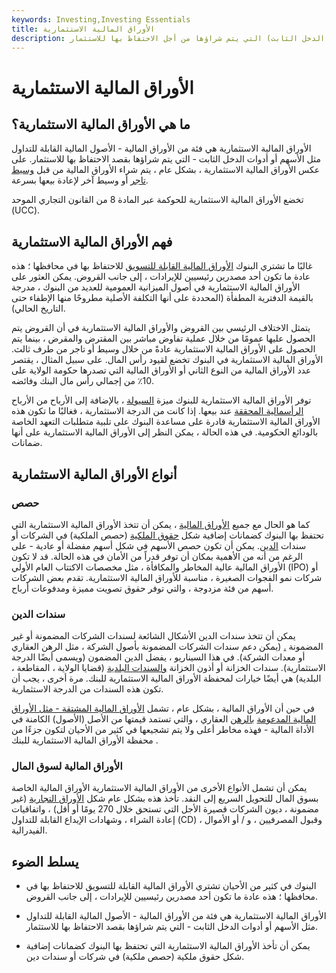 ```yaml
---
keywords: Investing,Investing Essentials
title: الأوراق المالية الاستثمارية
description: الأوراق المالية الاستثمارية هي الأوراق المالية (الأصول المالية القابلة للتداول مثل الأسهم أو أدوات الدخل الثابت) التي يتم شراؤها من أجل الاحتفاظ بها للاستثمار.
---
```


# الأوراق المالية الاستثمارية
## ما هي الأوراق المالية الاستثمارية؟

الأوراق المالية الاستثمارية هي فئة من الأوراق المالية - الأصول المالية القابلة للتداول مثل الأسهم أو أدوات الدخل الثابت - التي يتم شراؤها بقصد الاحتفاظ بها للاستثمار. على عكس الأوراق المالية الاستثمارية ، بشكل عام ، يتم شراء الأوراق المالية من قبل [وسيط تاجر](/broker-dealer) أو وسيط آخر لإعادة بيعها بسرعة.

تخضع الأوراق المالية الاستثمارية للحوكمة عبر المادة 8 من القانون التجاري الموحد (UCC).

## فهم الأوراق المالية الاستثمارية

غالبًا ما تشتري البنوك [الأوراق المالية القابلة للتسويق](/marketablesecurities) للاحتفاظ بها في محافظها ؛ هذه عادة ما تكون أحد مصدرين رئيسيين للإيرادات ، إلى جانب القروض. يمكن العثور على الأوراق المالية الاستثمارية في أصول الميزانية العمومية للعديد من البنوك ، مدرجة بالقيمة الدفترية المطفأة (المحددة على أنها التكلفة الأصلية مطروحًا منها الإطفاء حتى التاريخ الحالي).

يتمثل الاختلاف الرئيسي بين القروض والأوراق المالية الاستثمارية في أن القروض يتم الحصول عليها عمومًا من خلال عملية تفاوض مباشر بين المقترض والمقرض ، بينما يتم الحصول على الأوراق المالية الاستثمارية عادةً من خلال وسيط أو تاجر من طرف ثالث. الأوراق المالية الاستثمارية في البنوك تخضع لقيود رأس المال. على سبيل المثال ، يقتصر عدد الأوراق المالية من النوع الثاني أو الأوراق المالية التي تصدرها حكومة الولاية على 10٪ من إجمالي رأس مال البنك وفائضه.

توفر الأوراق المالية الاستثمارية للبنوك ميزة [السيولة](/liquidity) ، بالإضافة إلى الأرباح من الأرباح [الرأسمالية المحققة](/capitalgain) عند بيعها. إذا كانت من الدرجة الاستثمارية ، فغالبًا ما تكون هذه الأوراق المالية الاستثمارية قادرة على مساعدة البنوك على تلبية متطلبات التعهد الخاصة بالودائع الحكومية. في هذه الحالة ، يمكن النظر إلى الأوراق المالية الاستثمارية على أنها ضمانات.

## أنواع الأوراق المالية الاستثمارية

### حصص

كما هو الحال مع جميع [الأوراق المالية](/security) ، يمكن أن تتخذ الأوراق المالية الاستثمارية التي تحتفظ بها البنوك كضمانات إضافية شكل [حقوق الملكية](/equity) (حصص الملكية) في الشركات أو سندات [الدين](/debt). يمكن أن تكون حصص الأسهم في شكل أسهم مفضلة أو عادية - على الرغم من أنه من الأهمية بمكان أن توفر قدراً من الأمان في هذه الحالة. قد لا تكون الأوراق المالية عالية المخاطر والمكافأة ، مثل مخصصات الاكتتاب العام الأولي (IPO) أو شركات نمو الفجوات الصغيرة ، مناسبة للأوراق المالية الاستثمارية. تقدم بعض الشركات أسهم من فئة مزدوجة ، والتي توفر حقوق تصويت مميزة ومدفوعات أرباح.

### سندات الدين

يمكن أن تتخذ سندات الدين الأشكال الشائعة لسندات الشركات المضمونة أو غير المضمونة [.](/secureddebt) (يمكن دعم سندات الشركات المضمونة بأصول الشركة ، مثل الرهن العقاري أو معدات الشركة). في هذا السيناريو ، يفضل الدين المضمون (ويسمى أيضًا الدرجة الاستثمارية). سندات الخزانة أو أذون الخزانة [والسندات البلدية](/municipalbond) (قضايا الولاية ، المقاطعة ، البلدية) هي أيضًا خيارات لمحفظة الأوراق المالية الاستثمارية للبنك. مرة أخرى ، يجب أن تكون هذه السندات من الدرجة الاستثمارية.

في حين أن الأوراق المالية ، بشكل عام ، تشمل [الأوراق المالية المشتقة - مثل الأوراق المالية المدعومة](/derivative) [بالرهن](/derivative) العقاري ، والتي تستمد قيمتها من الأصل (الأصول) الكامنة في الأداة المالية - فهذه مخاطر أعلى ولا يتم تشجيعها في كثير من الأحيان لتكون جزءًا من محفظة الأوراق المالية الاستثمارية للبنك .

### الأوراق المالية لسوق المال

يمكن أن تشمل الأنواع الأخرى من الأوراق المالية الاستثمارية الأوراق المالية الخاصة بسوق المال للتحويل السريع إلى النقد. تأخذ هذه بشكل عام شكل [الأوراق التجارية](/commercialpaper) (غير مضمونة ، ديون الشركات قصيرة الأجل التي تستحق خلال 270 يومًا أو أقل) ، واتفاقيات إعادة الشراء ، وشهادات الإيداع القابلة للتداول (CD) ، وقبول المصرفيين ، و / أو الأموال الفيدرالية.

## يسلط الضوء

- البنوك في كثير من الأحيان تشتري الأوراق المالية القابلة للتسويق للاحتفاظ بها في محافظها ؛ هذه عادة ما تكون أحد مصدرين رئيسيين للإيرادات ، إلى جانب القروض.

- الأوراق المالية الاستثمارية هي فئة من الأوراق المالية - الأصول المالية القابلة للتداول مثل الأسهم أو أدوات الدخل الثابت - التي يتم شراؤها بقصد الاحتفاظ بها للاستثمار.

- يمكن أن تأخذ الأوراق المالية الاستثمارية التي تحتفظ بها البنوك كضمانات إضافية شكل حقوق ملكية (حصص ملكية) في شركات أو سندات دين.

